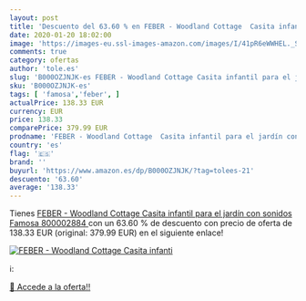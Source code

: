 ```yaml
---
layout: post
title: 'Descuento del 63.60 % en FEBER - Woodland Cottage  Casita infanti'
date: 2020-01-20 18:02:00
image: 'https://images-eu.ssl-images-amazon.com/images/I/41pR6eWWHEL._SL400_.jpg'
comments: true
category: ofertas
author: 'tole.es'
slug: 'B000OZJNJK-es FEBER - Woodland Cottage Casita infantil para el jardín...'
sku: 'B000OZJNJK-es'
tags: [ 'famosa','feber', ]
actualPrice: 138.33 EUR
currency: EUR
price: 138.33
comparePrice: 379.99 EUR
prodname: 'FEBER - Woodland Cottage  Casita infantil para el jardín con sonidos  Famosa 800002884 '
country: 'es'
flag: '🇪🇸'
brand: ''
buyurl: 'https://www.amazon.es/dp/B000OZJNJK/?tag=tolees-21'
descuento: '63.60'
average: '138.33'
---
```


Tienes [FEBER - Woodland Cottage  Casita infantil para el jardín con sonidos  Famosa 800002884 ](https://www.amazon.es/dp/B000OZJNJK/?tag=tolees-21) con un 63.60 % de descuento con precio de oferta de 138.33 EUR (original: 379.99 EUR) en el siguiente enlace!

[![FEBER - Woodland Cottage  Casita infanti](https://images-eu.ssl-images-amazon.com/images/I/41pR6eWWHEL._SL400_.jpg)](https://www.amazon.es/dp/B000OZJNJK/?tag=tolees-21)

ℹ️:


[🛒 Accede a la oferta!!](https://www.amazon.es/dp/B000OZJNJK/?tag=tolees-21)
